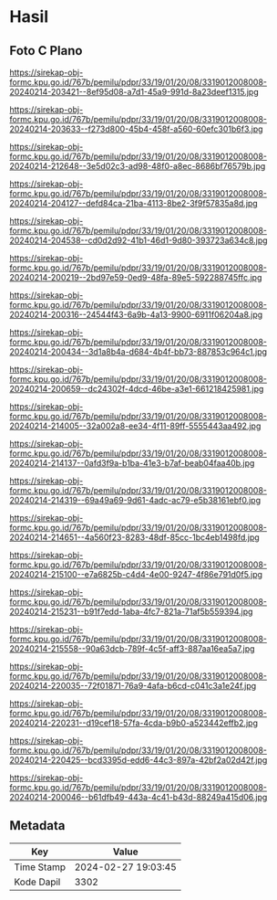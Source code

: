 # Hasil

## Foto C Plano

https://sirekap-obj-formc.kpu.go.id/767b/pemilu/pdpr/33/19/01/20/08/3319012008008-20240214-203421--8ef95d08-a7d1-45a9-991d-8a23deef1315.jpg

https://sirekap-obj-formc.kpu.go.id/767b/pemilu/pdpr/33/19/01/20/08/3319012008008-20240214-203633--f273d800-45b4-458f-a560-60efc301b6f3.jpg

https://sirekap-obj-formc.kpu.go.id/767b/pemilu/pdpr/33/19/01/20/08/3319012008008-20240214-212648--3e5d02c3-ad98-48f0-a8ec-8686bf76579b.jpg

https://sirekap-obj-formc.kpu.go.id/767b/pemilu/pdpr/33/19/01/20/08/3319012008008-20240214-204127--defd84ca-21ba-4113-8be2-3f9f57835a8d.jpg

https://sirekap-obj-formc.kpu.go.id/767b/pemilu/pdpr/33/19/01/20/08/3319012008008-20240214-204538--cd0d2d92-41b1-46d1-9d80-393723a634c8.jpg

https://sirekap-obj-formc.kpu.go.id/767b/pemilu/pdpr/33/19/01/20/08/3319012008008-20240214-200219--2bd97e59-0ed9-48fa-89e5-592288745ffc.jpg

https://sirekap-obj-formc.kpu.go.id/767b/pemilu/pdpr/33/19/01/20/08/3319012008008-20240214-200316--24544f43-6a9b-4a13-9900-6911f06204a8.jpg

https://sirekap-obj-formc.kpu.go.id/767b/pemilu/pdpr/33/19/01/20/08/3319012008008-20240214-200434--3d1a8b4a-d684-4b4f-bb73-887853c964c1.jpg

https://sirekap-obj-formc.kpu.go.id/767b/pemilu/pdpr/33/19/01/20/08/3319012008008-20240214-200659--dc24302f-4dcd-46be-a3e1-661218425981.jpg

https://sirekap-obj-formc.kpu.go.id/767b/pemilu/pdpr/33/19/01/20/08/3319012008008-20240214-214005--32a002a8-ee34-4f11-89ff-5555443aa492.jpg

https://sirekap-obj-formc.kpu.go.id/767b/pemilu/pdpr/33/19/01/20/08/3319012008008-20240214-214137--0afd3f9a-b1ba-41e3-b7af-beab04faa40b.jpg

https://sirekap-obj-formc.kpu.go.id/767b/pemilu/pdpr/33/19/01/20/08/3319012008008-20240214-214319--69a49a69-9d61-4adc-ac79-e5b38161ebf0.jpg

https://sirekap-obj-formc.kpu.go.id/767b/pemilu/pdpr/33/19/01/20/08/3319012008008-20240214-214651--4a560f23-8283-48df-85cc-1bc4eb1498fd.jpg

https://sirekap-obj-formc.kpu.go.id/767b/pemilu/pdpr/33/19/01/20/08/3319012008008-20240214-215100--e7a6825b-c4d4-4e00-9247-4f86e791d0f5.jpg

https://sirekap-obj-formc.kpu.go.id/767b/pemilu/pdpr/33/19/01/20/08/3319012008008-20240214-215231--b91f7edd-1aba-4fc7-821a-71af5b559394.jpg

https://sirekap-obj-formc.kpu.go.id/767b/pemilu/pdpr/33/19/01/20/08/3319012008008-20240214-215558--90a63dcb-789f-4c5f-aff3-887aa16ea5a7.jpg

https://sirekap-obj-formc.kpu.go.id/767b/pemilu/pdpr/33/19/01/20/08/3319012008008-20240214-220035--72f01871-76a9-4afa-b6cd-c041c3a1e24f.jpg

https://sirekap-obj-formc.kpu.go.id/767b/pemilu/pdpr/33/19/01/20/08/3319012008008-20240214-220231--d19cef18-57fa-4cda-b9b0-a523442effb2.jpg

https://sirekap-obj-formc.kpu.go.id/767b/pemilu/pdpr/33/19/01/20/08/3319012008008-20240214-220425--bcd3395d-edd6-44c3-897a-42bf2a02d42f.jpg

https://sirekap-obj-formc.kpu.go.id/767b/pemilu/pdpr/33/19/01/20/08/3319012008008-20240214-200046--b61dfb49-443a-4c41-b43d-88249a415d06.jpg


## Metadata

| Key        | Value               |
| ---------- | ------------------- |
| Time Stamp | 2024-02-27 19:03:45 |
| Kode Dapil | 3302                |



